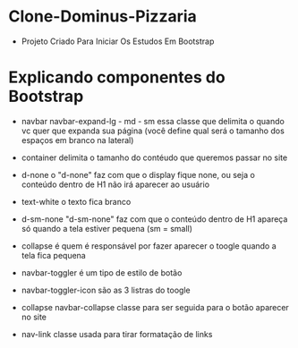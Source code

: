 # Clone-Dominus-Pizzaria
- Projeto Criado Para Iniciar Os Estudos Em Bootstrap


# Explicando componentes do Bootstrap

- navbar navbar-expand-lg - md - sm
essa classe que delimita o quando vc quer que expanda sua página (você define qual será o tamanho dos espaços em branco na lateral)

- container
delimita o tamanho do contéudo que queremos passar no site

- d-none 
o "d-none" faz com que o display fique none, ou seja o conteúdo dentro de H1 não irá aparecer ao usuário

- text-white
o texto fica branco

- d-sm-none 
"d-sm-none" faz com que o conteúdo dentro de H1 apareça só quando a tela estiver pequena (sm = small)

-  collapse
é quem é responsável por fazer aparecer o toogle quando a tela fica pequena 

- navbar-toggler
é um tipo de estilo de botão 

- navbar-toggler-icon
são as 3 listras do toogle

- collapse navbar-collapse
classe para ser seguida para o botão aparecer no site

- nav-link
classe usada para tirar formatação de links
